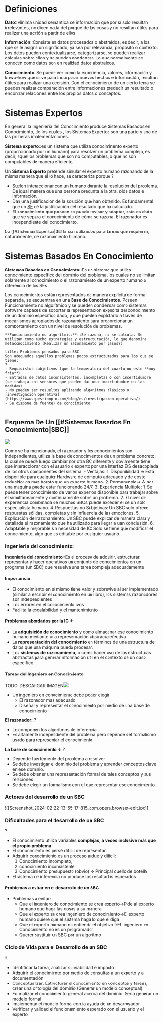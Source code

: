 # Definiciones

**Dato**::Mínima unidad semantica de información que por sí solo resultan irrelevantes, no dicen nada del porqué de las cosas y no resultan útiles para realizar una acción a partir de ellos

**Información**::Consiste en datos procesados o abstraídos, es decir, a los que se le asigna un significado; ya sea por relevancia, propósito o contexto. Los datos pueden contextualizarse, categorizarse, se pueden realizar cálculos sobre ellos y se pueden condensar. Lo que normalmente se conocen como datos son en realidad datos abstraídos.

**Conocimiento**::Se puede ver como la experiencia, valores, información y knwo-how que sirve para incorporar nuevos hechos e información, resultan útiles para realizar una decisión. Con el conocimiento de un cierto tema se pueden realizar comparación entre informaciones predecir un resultado o encontrar relaciones entre los propios datos o conceptos. 


# Sistemas Expertos

 En general la Ingeniería del Conocimiento produce Sistemas Basados en Conocimiento, de los cuales , los Sistemas Expertos son una parte y una de las primeras implementaciones.
 
**Sistema experto**::es un sistema que utiliza conociminento experto (proporcionado por un humano) para resolver un problema complejo, es decir, aquellos problemas que son no computables, o que no son computables de manera eficiente.

Un **Sistema Experto** pretende simular el experto humano razonando de la misma manera que él lo hace, se caracteriza porque
?
-  Suelen interaccionar con un humano durante la resolución del problema. De igual manera que una persona pregunta a la otra, pide datos e información.
- Dan una justificacion de la solución que han obtenido. Es fundamental que un [SE](../../../SE.md) dé la justificación del resultado que ha calculado.
- El conocimiento que poseen se puede revisar y adaptar, esto es dado que se separa el conocimiento de cómo se razona. El razonador es independiente del conocimiento.

Lo [[#Sistemas Expertos|SE]]s son utilizados para tareas que requieren, naturalmente, de razonamiento humano.


# Sistemas Basados En Conocimiento

**Sistemas Basados en Conocimiento**::Es un sistema que utiliza conocimiento específico del dominio del problema, los cuales no se limitan solamente al conocimiento o el razonamiento de un experto humano a diferencia de los SEs 

Los conocimientos están representados de manera explícita de forma separada, se encuentran en una **Base de Conocimientos**. Poseen Funcionamiento no algorítmico y se pueden condensar como sistemas software capaces de soportar la representación explícita del conocimiento de un dominio específico dado, y que pueden explotarlo a través de mecanismos apropiados de razonamiento para proporcionar un comportamiento con un nivel de resolución de problemas.


```ad-seealso
**Funcionamiento no algorítmico**::Se razona, no se calcula. Se utilizan como mucho estrategias y estructuración, lo que denomina metaconocimiento (Realizar un razonamiento por pasos?)

```

```ad-seealso
title: Problemas pensados para SBC
Son adecuados aquellos problemas pocos estructurados para los que se tiene:
?
- Requisistos subjetivos (que la temperatura del cuarto no este **muy fria**)
- Entradas de datos inconsistentes, incompletas o con incertidumbre (se trabaja con sensores que pueden dar una imcertidumbre en las medidas)
- No pueden ser resueltos aplicando algoritmos clásicos o [investigación operativa](https://www.questionpro.com/blog/es/investigacion-operativa/) 
- Se dispone de fuentes de conocimiento


```
 

## Esquema De Un [[#Sistemas Basados En Conocimiento|SBC]]
![](https://remnote-user-data.s3.amazonaws.com/CnUucdG6ZPFdo1cmA4_xZ-6_hfuxOk3G76qTjiID9kwpS9aOqjOuAz9-qJdjKxcme6P6zjeY2m8ncCo5GPoXz4sSxePxXZZqmqbevi2rkvkIkGqNdmjx2lQo4tj8wFGv.png)
 
 Como se ha mencionado, el razonador y los conocimientos son independientes, utiliza la base de conocimientos de un problema concreto, la cual se puede luego cambiar por otra BC diferente y obviamente tiene que interaccionar con el usuario o experto por una interfaz E/S desacoplada de los otros componentes del sistema.
    - Ventajas:
        1. Disponibilidad ⇒ Está disponible para cualquier Hardware de cómputo adecuado y de coste reducido: es mas barato que un experto humano.
        2. Permanencia⇒ Al ser una maquina puede estar funcionando 24/7.
        3. Experiencia Multiple:
            1. Se puede tener conocimiento de varios expertos disponible para trabajar sobre él simultáneamente y continuamente sobre un problema.
            2. El nivel de experiencia combinada de muchos SBCs puede exceder el de un solo especualista humano.
        4. Respuestas no Subjetivas: Un SBC solo ofrece respuestas sólidas, completas y sin influencia de las emociones.
        5. Explicación del razonamiento: Un SBC puede explicar de manera clara y detallada el razonamiento que ha utilizado para llegar a uan conclusión.
        6. Adaptable y mejorable sin necesidad de IC: Solo se tiene que modificar el conocimiento, algo que es editable por cualquier usuario


### Ingenieria del conocimiento:
**Ingenieria del conocimiento**::Es el proceso de adquirir, estructurar, representar y hacer operativos un conjunto de conocimientos en un programa (un SBC) que resuelva una tarea compleja adecuadamente 

#### Importancia 
- El conocimiento en si mismo tiene valor y sobrevive al ser implementado (similar a escribir el conocimiento en un libro), los sistemas razonadores son independientes 
- Los errores en el conocimiento ivos
- Facilita la escalabilidad y el mantenimiento

#### Problemas abordados por la IC ↓ 
- La **adquisición de conocimiento** y como almacenar ese conocimiento humano mediante una representación abstracta efectiva
- La **representación del conocimiento** en términos de una estructura de datos que una máquina pueda procesar.
- Los **sistemas de razonamiento**, o como hacer uso de las estructuras abstractas para generar información útil en el contexto de un caso específico.

#### Tareas del Ingeniero en Conocimiento
TODO: DESCARGAR IMAGEN![](https://remnote-user-data.s3.amazonaws.com/DIewGJRjFtQ_IVy4ywmvCO73D5p8oAdk0TxaOIqb8vvFpKXe0zu-Pz8lZbHI08mcUIryIvuarhNuBTf3ND_BrojjPBGqhCck4Wlr4CPP2Vgqb7MFCwhjLr2RP9dtdzJx.png) 
- Un ingeniero en conocimiento debe poder elegir
	- El razonador mas adecuado
	- Diseñar y representar el conocimiento por medio de una base de conocimiento

**El razonador:**
?
- Lo componen los algoritmos de inferencia
- Es altamente independiente del problema pero depende del formalismo usado para representar el conocimiento


**La base de conocimiento** ↓ 
?
- Depende fuertemente del problema a resolver
- Se debe investigar el dominio del problema y aprender conceptos clave en ese dominio.
- Se debe obtener una representación formal de tales conceptos y sus relaciones
- Se debe elegir un formalismo con el que representar ese conocimiento.

### Actores del desarrollo de un SBC
![[Screenshot_2024-02-22-13-55-17-815_com.opera.browser-edit.jpg]]
 

### Dificultades para el desarrollo de un SBC
?
- El conocimiento utiliza variables **complejas, a veces inclusive más que el propio problema**
- El conocimiento es persé difícil de representar.
- Adquirir conocimiento es un proceso ardue y difícil: 
	1. Conocimiento incompleto, 
	2. conocimiento inconsistente 
	3. Conocimiento presupuesto (obvio) ⇒ Principal cuello de botella
- El sistema de inferencia no produce los resultados esperados

#### Problemas a evitar en el desarrollo de un SBC
- Problemas a evitar:
	- Que el ingeniero de conocimiento se crea experto→Pide al experto humano que haga las cosas a su manera
	- Que el experto se crea Ingeniero de conocimiento→El experto humano quiere que el sistema haga lo que el diga
	- Que el experto humano no entienda el objetivo→EL ingeniero en Conocimiento no es un programador 
	- Querer sustituir un SBC por un algoritmo


### Ciclo de Vida para el Desarrollo de un SBC
?
- Identificar la tarea, analizar su viabilidad e impacto
- Adquirir el conocimiento por medio de consultas a un experto y a documentación
- Conceptualizar: Estructurar el conocimiento en conceptos y tareas, crear una ontología del dominio (Generar un modelo conceptual)
- Formalizar el conocimiento general acerca del dominio. Sería generar un modelo formal
- Implementar el modelo formal con la ayuda de un desarroyador
- Verificar y validad el funcionamiento esperado con el usuario y el experto
